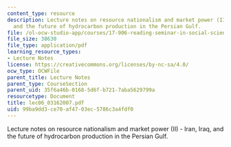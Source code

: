```yaml
---
content_type: resource
description: Lecture notes on resource nationalism and market power (II) - Iran, Iraq,
  and the future of hydrocarbon production in the Persian Gulf.
file: /ol-ocw-studio-app/courses/17-906-reading-seminar-in-social-science-the-geopolitics-and-geoeconomics-of-global-energy-spring-2007/99ba9dd3ce70af4703ec5786c3a4fdf0_lec06_03162007.pdf
file_size: 38630
file_type: application/pdf
learning_resource_types:
- Lecture Notes
license: https://creativecommons.org/licenses/by-nc-sa/4.0/
ocw_type: OCWFile
parent_title: Lecture Notes
parent_type: CourseSection
parent_uid: 35f6a46b-0168-5d6f-b721-7aba5629799a
resourcetype: Document
title: lec06_03162007.pdf
uid: 99ba9dd3-ce70-af47-03ec-5786c3a4fdf0
---
```

Lecture notes on resource nationalism and market power (II) - Iran, Iraq, and the future of hydrocarbon production in the Persian Gulf.